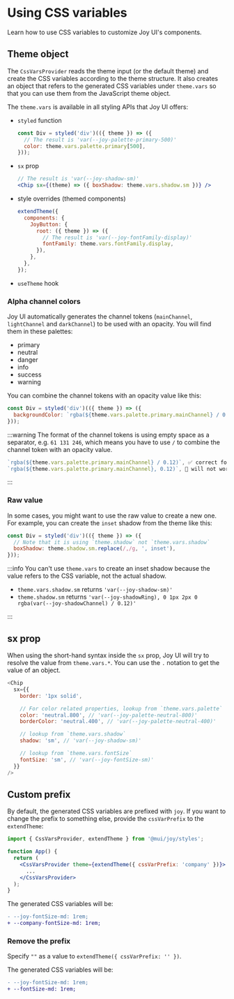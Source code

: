 # Using CSS variables

<p class="description">Learn how to use CSS variables to customize Joy UI's components.</p>

## Theme object

The `CssVarsProvider` reads the theme input (or the default theme) and create the CSS variables according to the theme structure. It also creates an object that refers to the generated CSS variables under `theme.vars` so that you can use them from the JavaScript theme object.

The `theme.vars` is available in all styling APIs that Joy UI offers:

- `styled` function
  ```js
  const Div = styled('div')(({ theme }) => ({
    // The result is 'var(--joy-palette-primary-500)'
    color: theme.vars.palette.primary[500],
  }));
  ```
- `sx` prop
  ```jsx
  // The result is 'var(--joy-shadow-sm)'
  <Chip sx={(theme) => ({ boxShadow: theme.vars.shadow.sm })} />
  ```
- style overrides (themed components)
  ```jsx
  extendTheme({
    components: {
      JoyButton: {
        root: ({ theme }) => ({
          // The result is 'var(--joy-fontFamily-display)'
          fontFamily: theme.vars.fontFamily.display,
        }),
      },
    },
  });
  ```
- `useTheme` hook

### Alpha channel colors

Joy UI automatically generates the channel tokens (`mainChannel`, `lightChannel` and `darkChannel`) to be used with an opacity. You will find them in these palettes:

- primary
- neutral
- danger
- info
- success
- warning

You can combine the channel tokens with an opacity value like this:

```js
const Div = styled('div')(({ theme }) => ({
  backgroundColor: `rgba(${theme.vars.palette.primary.mainChannel} / 0.12)`,
}));
```

:::warning
The format of the channel tokens is using empty space as a separator, e.g. `61 131 246`, which means you have to use `/` to combine the channel token with an opacity value.

```js
`rgba(${theme.vars.palette.primary.mainChannel} / 0.12)`, ✅ correct format
`rgba(${theme.vars.palette.primary.mainChannel}, 0.12)`, 🚫 will not work
```

:::

### Raw value

In some cases, you might want to use the raw value to create a new one. For example, you can create the `inset` shadow from the theme like this:

```js
const Div = styled('div')(({ theme }) => ({
  // Note that it is using `theme.shadow` not `theme.vars.shadow`
  boxShadow: theme.shadow.sm.replace(/,/g, ', inset'),
}));
```

:::info
You can't use `theme.vars` to create an inset shadow because the value refers to the CSS variable, not the actual shadow.

- `theme.vars.shadow.sm` returns `'var(--joy-shadow-sm)'`
- `theme.shadow.sm` returns `'var(--joy-shadowRing), 0 1px 2px 0 rgba(var(--joy-shadowChannel) / 0.12)'`

:::

## sx prop

When using the short-hand syntax inside the `sx` prop, Joy UI will try to resolve the value from `theme.vars.*`. You can use the `.` notation to get the value of an object.

```js
<Chip
  sx={{
    border: '1px solid',

    // For color related properties, lookup from `theme.vars.palette`
    color: 'neutral.800', // 'var(--joy-palette-neutral-800)'
    borderColor: 'neutral.400', // 'var(--joy-palette-neutral-400)'

    // lookup from `theme.vars.shadow`
    shadow: 'sm', // 'var(--joy-shadow-sm)'

    // lookup from `theme.vars.fontSize`
    fontSize: 'sm', // 'var(--joy-fontSize-sm)'
  }}
/>
```

## Custom prefix

By default, the generated CSS variables are prefixed with `joy`. If you want to change the prefix to something else, provide the `cssVarPrefix` to the `extendTheme`:

```jsx
import { CssVarsProvider, extendTheme } from '@mui/joy/styles';

function App() {
  return (
    <CssVarsProvider theme={extendTheme({ cssVarPrefix: 'company' })}>
      ...
    </CssVarsProvider>
  );
}
```

The generated CSS variables will be:

```diff
- --joy-fontSize-md: 1rem;
+ --company-fontSize-md: 1rem;
```

### Remove the prefix

Specify `""` as a value to `extendTheme({ cssVarPrefix: '' })`.

The generated CSS variables will be:

```diff
- --joy-fontSize-md: 1rem;
+ --fontSize-md: 1rem;
```
